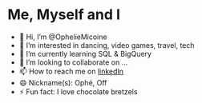 # Me, Myself and I
- 👋 Hi, I’m @OphelieMicoine
- 👀 I’m interested in dancing, video games, travel, tech
- 🌱 I’m currently learning SQL & BigQuery
- 💞️ I’m looking to collaborate on ...
- 📫 How to reach me on [linkedIn](https://www.linkedin.com/in/omicoine/) 
- 😄 Nickname(s): Ophé, Off
- ⚡ Fun fact: I love chocolate bretzels

<!---
OphelieMicoine/OphelieMicoine is a ✨ special ✨ repository because its `README.md` (this file) appears on your GitHub profile.
You can click the Preview link to take a look at your changes.
--->
